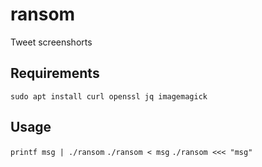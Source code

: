 # ransom

Tweet screenshorts

## Requirements
`sudo apt install curl openssl jq imagemagick`

## Usage
`printf msg | ./ransom`
`./ransom < msg`
`./ransom <<< "msg"`
